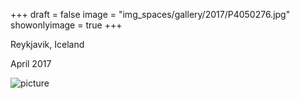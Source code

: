 +++
draft = false
image = "img_spaces/gallery/2017/P4050276.jpg"
showonlyimage = true
+++

Reykjavik, Iceland

April 2017
<!--more-->
![picture](/img_spaces/gallery/2017/P4050276.jpg)
